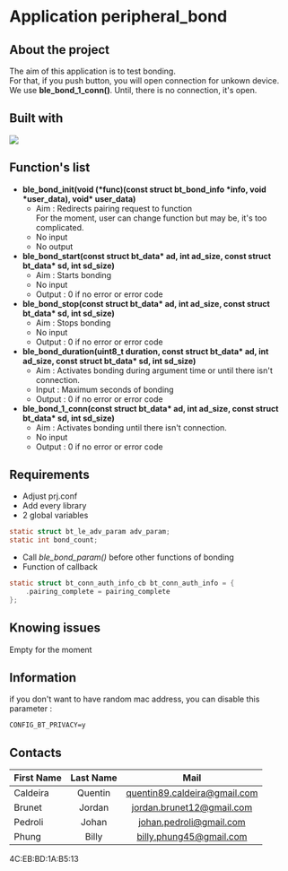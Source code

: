 # Application peripheral_bond
## About the project

The aim of this application is to test bonding.  
For that, if you push button, you will open connection for unkown device. We use **ble_bond_1_conn()**. Until, there is no connection, it's open.

## Built with

[![](https://zephyrproject.org/wp-content/uploads/sites/38/2020/09/ZephyrLogo.png)](https://www.zephyrproject.org/)

## Function's list
- **ble_bond_init(void (\*func)(const struct bt_bond_info \*info, void \*user_data), void\* user_data)**
    * Aim : Redirects pairing request to function  
For the moment, user can change function but may be, it's too complicated.
    * No input
    * No output
- **ble_bond_start(const struct bt_data\* ad, int ad_size, const struct bt_data\* sd, int sd_size)**
    * Aim : Starts bonding
    * No input
    * Output : 0 if no error or error code
- **ble_bond_stop(const struct bt_data\* ad, int ad_size, const struct bt_data\* sd, int sd_size)**
    * Aim : Stops bonding
    * No input
    * Output : 0 if no error or error code
- **ble_bond_duration(uint8_t duration, const struct bt_data\* ad, int ad_size, const struct bt_data\* sd, int sd_size)**
    * Aim : Activates bonding during argument time or until there isn't connection.
    * Input : Maximum seconds of bonding
    * Output : 0 if no error or error code
- **ble_bond_1_conn(const struct bt_data\* ad, int ad_size, const struct bt_data\* sd, int sd_size)**
    * Aim : Activates bonding until there isn't connection.
    * No input
    * Output : 0 if no error or error code


## Requirements
- Adjust prj.conf
- Add every library
- 2 global variables
```c
static struct bt_le_adv_param adv_param;
static int bond_count;
```
- Call *ble_bond_param()* before other functions of bonding
- Function of callback
```c
static struct bt_conn_auth_info_cb bt_conn_auth_info = {
	.pairing_complete = pairing_complete
};
```
## Knowing issues

Empty for the moment

## Information
if you don't want to have random mac address, you can disable this parameter :
```
CONFIG_BT_PRIVACY=y
```

## Contacts

| First Name        |  Last Name        |   Mail  
|---                |:-:                |:-:    
| Caldeira          | Quentin           | quentin89.caldeira@gmail.com 
| Brunet            | Jordan            | jordan.brunet12@gmail.com
| Pedroli           | Johan             | johan.pedroli@gmail.com
| Phung             | Billy             | billy.phung45@gmail.com

4C:EB:BD:1A:B5:13